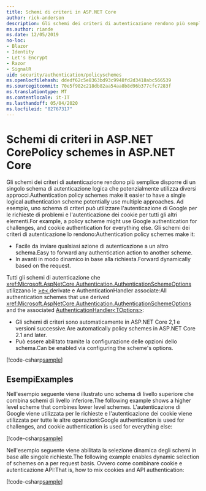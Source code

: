 ```yaml
---
title: Schemi di criteri in ASP.NET Core
author: rick-anderson
description: Gli schemi dei criteri di autenticazione rendono più semplice avere un unico schema di autenticazione logica
ms.author: riande
ms.date: 12/05/2019
no-loc:
- Blazor
- Identity
- Let's Encrypt
- Razor
- SignalR
uid: security/authentication/policyschemes
ms.openlocfilehash: ddedf62c5e8363bd93c9948fd2d3418abc566539
ms.sourcegitcommit: 70e5f982c218db82aa54aa8b8d96b377cfc7283f
ms.translationtype: MT
ms.contentlocale: it-IT
ms.lasthandoff: 05/04/2020
ms.locfileid: "82767317"
---
```

# <a name="policy-schemes-in-aspnet-core"></a><span data-ttu-id="51d6c-103">Schemi di criteri in ASP.NET Core</span><span class="sxs-lookup"><span data-stu-id="51d6c-103">Policy schemes in ASP.NET Core</span></span>

<span data-ttu-id="51d6c-104">Gli schemi dei criteri di autenticazione rendono più semplice disporre di un singolo schema di autenticazione logica che potenzialmente utilizza diversi approcci.</span><span class="sxs-lookup"><span data-stu-id="51d6c-104">Authentication policy schemes make it easier to have a single logical authentication scheme potentially use multiple approaches.</span></span> <span data-ttu-id="51d6c-105">Ad esempio, uno schema di criteri può utilizzare l'autenticazione di Google per le richieste di problemi e l'autenticazione dei cookie per tutti gli altri elementi.</span><span class="sxs-lookup"><span data-stu-id="51d6c-105">For example, a policy scheme might use Google authentication for challenges, and cookie authentication for everything else.</span></span> <span data-ttu-id="51d6c-106">Gli schemi dei criteri di autenticazione lo rendono:</span><span class="sxs-lookup"><span data-stu-id="51d6c-106">Authentication policy schemes make it:</span></span>

* <span data-ttu-id="51d6c-107">Facile da inviare qualsiasi azione di autenticazione a un altro schema.</span><span class="sxs-lookup"><span data-stu-id="51d6c-107">Easy to forward any authentication action to another scheme.</span></span>
* <span data-ttu-id="51d6c-108">In avanti in modo dinamico in base alla richiesta.</span><span class="sxs-lookup"><span data-stu-id="51d6c-108">Forward dynamically based on the request.</span></span>

<span data-ttu-id="51d6c-109">Tutti gli schemi di autenticazione che <xref:Microsoft.AspNetCore.Authentication.AuthenticationSchemeOptions> utilizzano le [>e\< ](/dotnet/api/microsoft.aspnetcore.authentication.authenticationhandler-1)derivate e AuthenticationHandler associate:</span><span class="sxs-lookup"><span data-stu-id="51d6c-109">All authentication schemes that use derived <xref:Microsoft.AspNetCore.Authentication.AuthenticationSchemeOptions> and the associated [AuthenticationHandler\<TOptions>](/dotnet/api/microsoft.aspnetcore.authentication.authenticationhandler-1):</span></span>

* <span data-ttu-id="51d6c-110">Gli schemi di criteri sono automaticamente in ASP.NET Core 2,1 e versioni successive.</span><span class="sxs-lookup"><span data-stu-id="51d6c-110">Are automatically policy schemes in ASP.NET Core 2.1 and later.</span></span>
* <span data-ttu-id="51d6c-111">Può essere abilitato tramite la configurazione delle opzioni dello schema.</span><span class="sxs-lookup"><span data-stu-id="51d6c-111">Can be enabled via configuring the scheme's options.</span></span>

[!code-csharp[sample](policyschemes/samples/AuthenticationSchemeOptions.cs?name=snippet)]

## <a name="examples"></a><span data-ttu-id="51d6c-112">Esempi</span><span class="sxs-lookup"><span data-stu-id="51d6c-112">Examples</span></span>

<span data-ttu-id="51d6c-113">Nell'esempio seguente viene illustrato uno schema di livello superiore che combina schemi di livello inferiore.</span><span class="sxs-lookup"><span data-stu-id="51d6c-113">The following example shows a higher level scheme that combines lower level schemes.</span></span> <span data-ttu-id="51d6c-114">L'autenticazione di Google viene utilizzata per le richieste e l'autenticazione dei cookie viene utilizzata per tutte le altre operazioni:</span><span class="sxs-lookup"><span data-stu-id="51d6c-114">Google authentication is used for challenges, and cookie authentication is used for everything else:</span></span>

[!code-csharp[sample](policyschemes/samples/Startup.cs?name=snippet1)]

<span data-ttu-id="51d6c-115">Nell'esempio seguente viene abilitata la selezione dinamica degli schemi in base alle singole richieste.</span><span class="sxs-lookup"><span data-stu-id="51d6c-115">The following example enables dynamic selection of schemes on a per request basis.</span></span> <span data-ttu-id="51d6c-116">Ovvero come combinare cookie e autenticazione API:</span><span class="sxs-lookup"><span data-stu-id="51d6c-116">That is, how to mix cookies and API authentication:</span></span>

 <!-- REVIEW, missing If set in public Func<HttpContext, string> ForwardDefaultSelector -->

[!code-csharp[sample](policyschemes/samples/Startup.cs?name=snippet2)]
